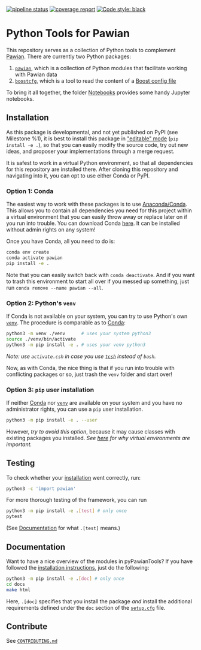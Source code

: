 [![pipeline status](https://gitlab.ep1.rub.de/redeboer/pyPawianTools/badges/master/pipeline.svg)](https://gitlab.ep1.rub.de/redeboer/pyPawianTools/commits/master)
[![coverage report](https://gitlab.ep1.rub.de/redeboer/pyPawianTools/badges/master/coverage.svg)](https://gitlab.ep1.rub.de/redeboer/pyPawianTools/commits/master)
[![Code style: black](https://img.shields.io/badge/code%20style-black-000000.svg)](https://github.com/psf/black)

# Python Tools for Pawian

This repository serves as a collection of Python tools to complement
[Pawian](https://panda-wiki.gsi.de/foswiki/bin/view/PWA/PawianPwaSoftware).
There are currently two Python packages:

1. [`pawian`](./pawian), which is a collection of Python modules that facilitate
   working with Pawian data
2. [`boostcfg`](./boostcfg), which is a tool to read the content of a
   [Boost config file](https://www.boost.org/doc/libs/1_72_0/doc/html/boost/program_options/parse_co_1_3_32_9_8_1_1_11.html)

To bring it all together, the folder [Notebooks](./Notebooks) provides some
handy Jupyter notebooks.

## Installation

As this package is developmental, and not yet published on PyPI (see Milestone
%1), it is best to install this package in
["editable" mode](https://pip.pypa.io/en/stable/reference/pip_install/#editable-installs)
(`pip install -e .`), so that you can easily modify the source code, try out new
ideas, and proposer your implementations through a merge request.

It is safest to work in a virtual Python environment, so that all dependencies
for this repository are installed there. After cloning this repository and
navigating into it, you can opt to use either Conda or PyPI.

### Option 1: Conda

The easiest way to work with these packages is to use
[Anaconda/Conda](https://www.anaconda.com/). This allows you to contain all
dependencies you need for this project within a virtual environment that you can
easily throw away or replace later on if you run into trouble. You can download
Conda [here](https://www.anaconda.com/distribution/#download-section). It can be
installed without admin rights on any system!

Once you have Conda, all you need to do is:

```bash
conda env create
conda activate pawian
pip install -e .
```

Note that you can easily switch back with `conda deactivate`. And if you want to
trash this environment to start all over if you messed up something, just run
`conda remove --name pawian --all`.

### Option 2: Python's `venv`

If Conda is not available on your system, you can try to use Python's own
[`venv`](https://docs.python.org/3/library/venv.html). The procedure is
comparable as to [Conda](#Option-1:-Conda):

```bash
python3 -m venv ./venv      # uses your system python3
source ./venv/bin/activate
python3 -m pip install -e . # uses your venv python3
```

_Note: use `activate.csh` in case you use
[`tcsh`](https://en.wikipedia.org/wiki/Tcsh) instead of `bash`._

Now, as with Conda, the nice thing is that if you run into trouble with
conflicting packages or so, just trash the `venv` folder and start over!

### Option 3: `pip` user installation

If neither [Conda](#Option-1:-Conda) nor [`venv`](#Option-2:-Python's-venv) are
available on your system and you have no administrator rights, you can use a
`pip` user installation.

```bash
python3 -m pip install -e . --user
```

However, _try to avoid this option_, because it may cause classes with existing
packages you installed. _See
[here](https://realpython.com/python-virtual-environments-a-primer/) for why
virtual environments are important._

## Testing

To check whether your [installation](#installation) went correctly, run:

```bash
python3 -c 'import pawian'
```

For more thorough testing of the framework, you can run

```bash
python3 -m pip install -e .[test] # only once
pytest
```

(See [Documentation](#documentation) for what `.[test]` means.)

## Documentation

Want to have a nice overview of the modules in pyPawianTools? If you have
followed the [installation instructions](#installation), just do the following:

```bash
python3 -m pip install -e .[doc] # only once
cd docs
make html
```

Here, `.[doc]` specifies that you install the package _and_ install the
additional requirements defined under the `doc` section of the
[`setup.cfg`](./setup.cfg) file.

## Contribute

See [`CONTRIBUTING.md`](./CONTRIBUTING.md)
